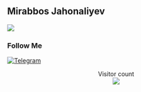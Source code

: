 ##  Mirabbos Jahonaliyev
![](https://readme-typing-svg.herokuapp.com?font=Montserrat&color=coral&lines=I'm+a+Backend+Developer;I'm+a+Python+Developer;I'm+a+Django+Developer;)


### Follow Me

[![Telegram](https://img.shields.io/badge/-Telegram-082032?style=for-the-badge&logo=Telegram&logoColor=#26A5E4)](https://t.me/Mirabbos995)


<p align="center"> 
  Visitor count<br>
  <img src="https://profile-counter.glitch.me/Mirabbos995/count.svg" />
</p>

